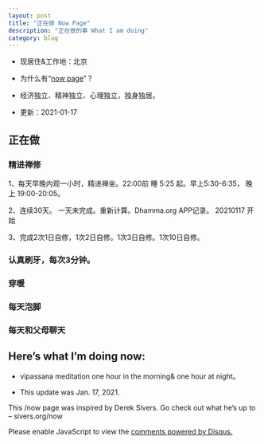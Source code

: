 ```yaml
---
layout: post
title: "正在做 Now Page"
description: "正在做的事 What I am doing"
category: blog
---
```

- 现居住&工作地：北京

- 为什么有“[now page](http://nownownow.com/about)”？

- 经济独立、精神独立、心理独立，独身独居。

- 更新：2021-01-17


## 正在做

### 精进禅修 

1、每天早晚内观一小时，精进禅坐。22:00前 睡 5:25 起。早上5:30-6:35， 晚上 19:00-20:05。

2、连续30天。 一天未完成。重新计算。Dhamma.org APP记录。 20210117 开始

3、完成2次1日自修，1次2日自修。1次3日自修。1次10日自修。  

### 认真刷牙，每次3分钟。

### 穿暖

### 每天泡脚

### 每天和父母聊天


## Here’s what I’m doing now:

- vipassana meditation one hour in the morning& one hour at night。




- This update was Jan. 17, 2021.

This /now page was inspired by Derek Sivers. Go check out what he’s up to – sivers.org/now 


<div id="disqus_thread"></div>
<script>

/**
*  RECOMMENDED CONFIGURATION VARIABLES: EDIT AND UNCOMMENT THE SECTION BELOW TO INSERT DYNAMIC VALUES FROM YOUR PLATFORM OR CMS.
*  LEARN WHY DEFINING THESE VARIABLES IS IMPORTANT: https://disqus.com/admin/universalcode/#configuration-variables*/
/*
var disqus_config = function () {
this.page.url = https://violettianjie.github.io;  // Replace PAGE_URL with your page's canonical URL variable
this.page.identifier = https://violettianjie.github.io; // Replace PAGE_IDENTIFIER with your page's unique identifier variable
};
*/
(function() { // DON'T EDIT BELOW THIS LINE
var d = document, s = d.createElement('script');
s.src = 'https://https-violettianjie-github-io-1.disqus.com/embed.js';
s.setAttribute('data-timestamp', +new Date());
(d.head || d.body).appendChild(s);
})();
</script>
<noscript>Please enable JavaScript to view the <a href="https://disqus.com/?ref_noscript">comments powered by Disqus.</a></noscript>


